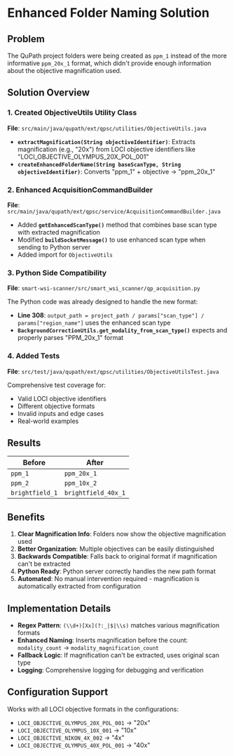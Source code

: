 # Enhanced Folder Naming Solution

## Problem
The QuPath project folders were being created as `ppm_1` instead of the more informative `ppm_20x_1` format, which didn't provide enough information about the objective magnification used.

## Solution Overview

### 1. Created ObjectiveUtils Utility Class
**File**: `src/main/java/qupath/ext/qpsc/utilities/ObjectiveUtils.java`

- **`extractMagnification(String objectiveIdentifier)`**: Extracts magnification (e.g., "20x") from LOCI objective identifiers like "LOCI_OBJECTIVE_OLYMPUS_20X_POL_001"
- **`createEnhancedFolderName(String baseScanType, String objectiveIdentifier)`**: Converts "ppm_1" + objective → "ppm_20x_1"

### 2. Enhanced AcquisitionCommandBuilder
**File**: `src/main/java/qupath/ext/qpsc/service/AcquisitionCommandBuilder.java`

- Added **`getEnhancedScanType()`** method that combines base scan type with extracted magnification
- Modified **`buildSocketMessage()`** to use enhanced scan type when sending to Python server
- Added import for `ObjectiveUtils`

### 3. Python Side Compatibility
**File**: `smart-wsi-scanner/src/smart_wsi_scanner/qp_acquisition.py`

The Python code was already designed to handle the new format:
- **Line 308**: `output_path = project_path / params["scan_type"] / params["region_name"]` uses the enhanced scan type
- **`BackgroundCorrectionUtils.get_modality_from_scan_type()`** expects and properly parses "PPM_20x_1" format

### 4. Added Tests
**File**: `src/test/java/qupath/ext/qpsc/utilities/ObjectiveUtilsTest.java`

Comprehensive test coverage for:
- Valid LOCI objective identifiers
- Different objective formats
- Invalid inputs and edge cases
- Real-world examples

## Results

| Before | After |
|--------|-------|
| `ppm_1` | `ppm_20x_1` |
| `ppm_2` | `ppm_10x_2` |
| `brightfield_1` | `brightfield_40x_1` |

## Benefits

1. **Clear Magnification Info**: Folders now show the objective magnification used
2. **Better Organization**: Multiple objectives can be easily distinguished
3. **Backwards Compatible**: Falls back to original format if magnification can't be extracted
4. **Python Ready**: Python server correctly handles the new path format
5. **Automated**: No manual intervention required - magnification is automatically extracted from configuration

## Implementation Details

- **Regex Pattern**: `(\\d+)[Xx](?:_|$|\\s)` matches various magnification formats
- **Enhanced Naming**: Inserts magnification before the count: `modality_count` → `modality_magnification_count`  
- **Fallback Logic**: If magnification can't be extracted, uses original scan type
- **Logging**: Comprehensive logging for debugging and verification

## Configuration Support

Works with all LOCI objective formats in the configurations:
- `LOCI_OBJECTIVE_OLYMPUS_20X_POL_001` → "20x"
- `LOCI_OBJECTIVE_OLYMPUS_10X_001` → "10x"  
- `LOCI_OBJECTIVE_NIKON_4X_002` → "4x"
- `LOCI_OBJECTIVE_OLYMPUS_40X_POL_001` → "40x"